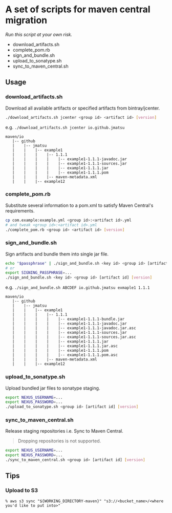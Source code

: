# A set of scripts for maven central migration

*Run this script at your own risk.*

- download_artifacts.sh
- complete_pom.rb
- sign_and_bundle.sh
- upload_to_sonatype.sh
- sync_to_maven_central.sh

## Usage

### download_artifacts.sh

Download all available artifacts or specified artifacts from bintray/jcenter.

```bash
./download_artifacts.sh jcenter <group id> <artifact id> [version]
```

e.g. `./download_artifacts.sh jcenter io.github.jmatsu`

```
maven/io
   |-- github
   |    |-- jmatsu
   |    |    |-- example1
   |    |    |    |-- 1.1.1
   |    |    |    |    |-- example1-1.1.1-javadoc.jar
   |    |    |    |    |-- example1-1.1.1-sources.jar
   |    |    |    |    |-- example1-1.1.1.jar
   |    |    |    |    |-- example1-1.1.1.pom
   |    |    |    |-- maven-metadata.xml
   |    |    |-- example12
```

### complete_pom.rb

Substitute several information to a pom.xml to satisfy Maven Central's requirements.

```bash
cp com.example:example.yml <group id>:<artifact id>.yml
# and tweak <group id>:<artifact id>.yml
./complete_pom.rb <group id> <artifact id> [version]
```

### sign_and_bundle.sh

Sign artifacts and bundle them into single jar file.

```bash
echo "$passphrase" | ./sign_and_bundle.sh <key id> <group id> [artifact id] [version]
# or 
export SIGNING_PASSPHRASE=...
./sign_and_bundle.sh <key id> <group id> [artifact id] [version]
```

e.g. `./sign_and_bundle.sh ABCDEF io.github.jmatsu exmaple1 1.1.1`

```
maven/io
   |-- github
   |    |-- jmatsu
   |    |    |-- example1
   |    |    |    |-- 1.1.1
   |    |    |    |    |-- example1-1.1.1-bundle.jar
   |    |    |    |    |-- example1-1.1.1-javadoc.jar
   |    |    |    |    |-- example1-1.1.1-javadoc.jar.asc
   |    |    |    |    |-- example1-1.1.1-sources.jar
   |    |    |    |    |-- example1-1.1.1-sources.jar.asc
   |    |    |    |    |-- example1-1.1.1.jar
   |    |    |    |    |-- example1-1.1.1.jar.asc
   |    |    |    |    |-- example1-1.1.1.pom
   |    |    |    |    |-- example1-1.1.1.pom.asc
   |    |    |    |-- maven-metadata.xml
   |    |    |-- example12
```

### upload_to_sonatype.sh

Upload bundled jar files to sonatype staging.

```bash
export NEXUS_USERNAME=...
export NEXUS_PASSWORD=...
./upload_to_sonatype.sh <group id> [artifact id] [version]
```

### sync_to_maven_central.sh

Release staging repositories i.e. Sync to Maven Central.

> Dropping repositories is not supported.

```bash
export NEXUS_USERNAME=...
export NEXUS_PASSWORD=...
./sync_to_maven_central.sh <group id> [artifact id] [version]
```

## Tips

### Upload to S3

```
% aws s3 sync "${WORKING_DIRECTORY-maven}" "s3://<bucket_name>/<where you'd like to put into>"
```
